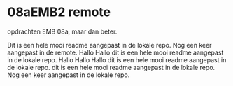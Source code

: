 # 08aEMB2 remote
opdrachten EMB 08a, maar dan beter.



Dit is een hele mooi readme aangepast in de lokale repo. Nog een keer aangepast in de remote.
Hallo Hallo dit is een hele mooi readme aangepast in de lokale repo.
Hallo Hallo Hallo dit is een hele mooi readme aangepast in de lokale repo.
dit is een hele mooi readme aangepast in de lokale repo. Nog een keer aangepast in de lokale repo.
